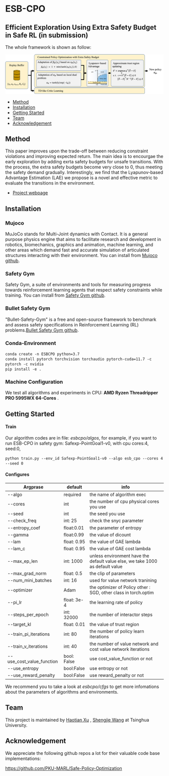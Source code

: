 # ESB-CPO

## Efficient Exploration Using Extra Safety Budget in Safe RL (in submission)

The whole framework is shown as follow:

![framework-v2](./framework.png)


  - [Method](#Method)
  - [Installation](#installation)
  - [Getting Started](#getting-started)
  - [Team](#team)
  - [Acknowledgement](#acknowledgement)

## Method
This paper improves upon the trade-off between reducing constraint violations and improving expected return. The main idea is to encourgae the early exploration by adding exrta safety budgets for unsafe transitions. With the process, the extra safety budgets become very close to 0, thus meeting the safety demand gradually. Interestingly, we find that the Lyapunov-based Advantage Estimation (LAE) we propose is a novel and effective metric to evaluate the transitions in the environment.

- [Project webpage](https://sites.google.com/view/esb-cpo)

## Installation

### Mujoco
MuJoCo stands for Multi-Joint dynamics with Contact. It is a general purpose physics engine that aims to facilitate research and development in robotics, biomechanics, graphics and animation, machine learning, and other areas which demand fast and accurate simulation of articulated structures interacting with their environment. You can install from [Mujoco github](https://github.com/deepmind/mujoco).

### Safety Gym
Safety Gym, a suite of environments and tools for measuring progress towards reinforcement learning agents that respect safety constraints while training. You can install from [Safety Gym github](https://github.com/openai/safety-gym).

### Bullet Safety Gym
"Bullet-Safety-Gym" is a free and open-source framework to benchmark and assess safety specifications in Reinforcement Learning (RL) problems.[Bullet Safety Gym github](https://github.com/SvenGronauer/Bullet-Safety-Gym).

### Conda-Environment

```
conda create -n ESBCPO python=3.7
conda install pytorch torchvision torchaudio pytorch-cuda=11.7 -c pytorch -c nvidia
pip install -e .
```
### Machine Configuration
We test all algorithms and experiments in CPU: **AMD Ryzen Threadripper PRO 5995WX 64-Cores** .

## Getting Started
#### Train
Our algorithm codes are in file: *esbcpo/algos*, for example, if you want to run ESB-CPO in safety gym: Safexp-PointGoal1-v0, with cpu cores:4, seed:0,

```
python train.py --env_id Safexp-PointGoal1-v0 --algo esb_cpo --cores 4 --seed 0
```
#### Configures
| Argprase                  | default     | info                                                         |
| ------------------------- | ----------- | ------------------------------------------------------------ |
| --algo                    | required    | the name of algorithm exec                                   |
| --cores                   | int         | the number of cpu physical cores you use                     |
| --seed                    | int         | the seed you use                                             |
| --check_freq              | int: 25     | check the snyc parameter                                     |
| --entropy_coef            | float:0.01  | the parameter of entropy                                     |
| --gamma                   | float:0.99  | the value of dicount                                         |
| --lam                     | float: 0.95 | the value of GAE lambda                                      |
| --lam_c                   | float: 0.95 | the value of GAE cost lambda                                 |
| --max_ep_len              | int: 1000   | unless environment have the default value else, we take 1000 as default value |
| --max_grad_norm           | float: 0.5  | the clip of parameters                                       |
| --num_mini_batches        | int: 16     | used for value network tranining                             |
| --optimizer               | Adam        | the optimizer of Policy other : SGD, other class in torch.optim |
| --pi_lr                   | float: 3e-4 | the learning rate of policy                                  |
| --steps_per_epoch         | int: 32000  | the number of interactor steps                               |
| --target_kl               | float: 0.01 | the value of trust region                                    |
| --train_pi_iterations     | int: 80     | the number of policy learn iterations                        |
| --train_v_iterations      | int: 40     | the number of value network and cost value network iterations |
| --use_cost_value_function | bool: False | use cost_value_function or not                               |
| --use_entropy             | bool:False  | use entropy or not                                           |
| --use_reward_penalty      | bool:False  | use reward_penalty or not                                    |

We recommend you to take a look at *esbcpo/cfgs* to get more infomations about the parameters of algorithms and environments.

## Team
This project is maintained by [Haotian Xu](https://github.com/Xu-ht) , [Shengjie Wang](https://github.com/Shengjiewang-Jason) at Tsinghua University. 

## Acknowledgement

We appreciate the following github repos a lot for their valuable code base implementations: 

https://github.com/PKU-MARL/Safe-Policy-Optimization


